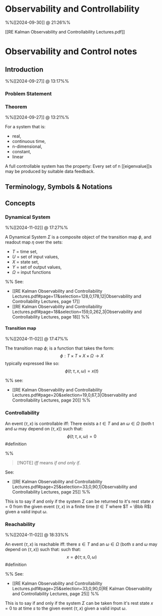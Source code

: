 # Observability and Controllability
%%[[2024-09-30]] @ 21:26%%

[[RE Kalman Observability and Controllability Lectures.pdf]]
# Observability and Control notes

## Introduction
%%[[2024-09-27]] @ 13:17%%

### Problem Statement


### Theorem
%%[[2024-09-27]] @ 13:21%%

For a system that is:
- real, 
- continuous time, 
- n-dimensional, 
- constant, 
- linear

A full controllable system has the property: Every set of n [[eigenvalue]]s may be produced by suitable data feedback.


## Terminology, Symbols & Notations

## Concepts
### Dynamical System
%%[[2024-11-02]] @ 17:27%%

A Dynamical System $\Sigma$ is a composite object of the transition map $\phi$, and readout map $\eta$ over the sets:
- $T$ = time set, 
- $U$ = set of input values,
- $X$ = state set,
- $Y$ = set of output values,
- $\Omega$ = input functions

%%
See:
- [[RE Kalman Observability and Controllability Lectures.pdf#page=17&selection=128,0,178,12|Observability and Controllability Lectures, page 17]]
- [[RE Kalman Observability and Controllability Lectures.pdf#page=18&selection=159,0,262,3|Observability and Controllability Lectures, page 18]]
%%

#### Transition map
%%[[2024-11-02]] @ 17:47%%

The transition map $\phi$; is a function that takes the form:
$$\phi: T \times T \times X \times \Omega \to X$$
typically expressed like so:
$$\phi(t; \tau, x, \omega) = x(t)$$

%%
see:
- [[RE Kalman Observability and Controllability Lectures.pdf#page=20&selection=19,0,67,3|Observability and Controllability Lectures, page 20]]
%%

### Controllability

An event $(\tau, x)$ is controllable iff: There exists a $t \in T$ and an $\omega \in \Omega$ (both t and $\omega$ may depend on $(\tau , x)$) such that: $$\phi (t; \tau, x, \omega) = 0$$ #definition 

%%
> [!NOTE] *iff* means *if and only if*.

See:
- [[RE Kalman Observability and Controllability Lectures.pdf#page=25&selection=33,0,90,1|Observability and Controllability Lectures, page 25]]
%%

This is to say if and only if the system $\Sigma$ can be returned to it's rest state $x = 0$ from the given event $(\tau, x)$ in a finite time ($t \in T$ where $T = \Bbb R$) given a valid input $\omega$.

### Reachability
%%[[2024-11-02]] @ 18:33%%

An event $(\tau, x)$ is reachable iff: there $s \in T$ and an  $\omega \in \Omega$ (both $s$ and $\omega$ may depend on $(\tau , x)$) such that:  such that: $$x = \phi(\tau;s,0,\omega)$$ #definition 

%%
See:
- [[RE Kalman Observability and Controllability Lectures.pdf#page=25&selection=33,0,90,0|RE Kalman Observability and Controllability Lectures, page 25]]
%%

This is to say if and only if the system $\Sigma$ can be taken from it's rest state $x = 0$ to at time $s$ to the given event $(\tau, x)$ given a valid input $\omega$.